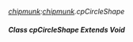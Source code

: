 _[chipmunk](../../modules/chipmunk/chipmunk-module.md):[chipmunk](../../modules/chipmunk/chipmunk-module.md).cpCircleShape_
##### Class cpCircleShape Extends Void
